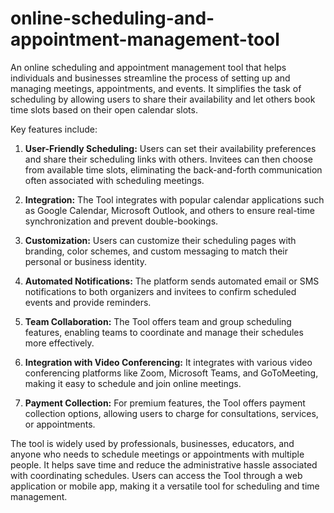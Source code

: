 # online-scheduling-and-appointment-management-tool
An online scheduling and appointment management tool that helps individuals and businesses streamline the process of setting up and managing meetings, appointments, and events. It simplifies the task of scheduling by allowing users to share their availability and let others book time slots based on their open calendar slots.

Key features include:

1. **User-Friendly Scheduling:** Users can set their availability preferences and share their scheduling links with others. Invitees can then choose from available time slots, eliminating the back-and-forth communication often associated with scheduling meetings.

2. **Integration:** The Tool integrates with popular calendar applications such as Google Calendar, Microsoft Outlook, and others to ensure real-time synchronization and prevent double-bookings.

3. **Customization:** Users can customize their scheduling pages with branding, color schemes, and custom messaging to match their personal or business identity.

4. **Automated Notifications:** The platform sends automated email or SMS notifications to both organizers and invitees to confirm scheduled events and provide reminders.

5. **Team Collaboration:** The Tool offers team and group scheduling features, enabling teams to coordinate and manage their schedules more effectively.

6. **Integration with Video Conferencing:** It integrates with various video conferencing platforms like Zoom, Microsoft Teams, and GoToMeeting, making it easy to schedule and join online meetings.

7. **Payment Collection:** For premium features, the Tool offers payment collection options, allowing users to charge for consultations, services, or appointments.

The tool is widely used by professionals, businesses, educators, and anyone who needs to schedule meetings or appointments with multiple people. It helps save time and reduce the administrative hassle associated with coordinating schedules. Users can access the Tool through a web application or mobile app, making it a versatile tool for scheduling and time management.
